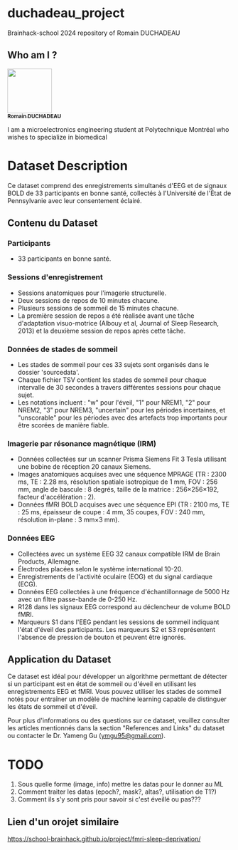 # duchadeau_project
Brainhack-school 2024 repository of Romain DUCHADEAU

## Who am I ?
<a href="https://github.com/romainDCHD ">
   <img src="https://avatars.githubusercontent.com/romainDCHD?v=4?s=100" width="100px;" alt=""/>
   <br /><sub><b>Romain DUCHADEAU</b></sub>
</a>

I am a microelectronics engineering student at Polytechnique Montréal who wishes to specialize in biomedical


# Dataset Description

Ce dataset comprend des enregistrements simultanés d'EEG et de signaux BOLD de 33 participants en bonne santé, collectés à l'Université de l'État de Pennsylvanie avec leur consentement éclairé.

## Contenu du Dataset

### Participants
- 33 participants en bonne santé.

### Sessions d'enregistrement
- Sessions anatomiques pour l'imagerie structurelle.
- Deux sessions de repos de 10 minutes chacune.
- Plusieurs sessions de sommeil de 15 minutes chacune.
- La première session de repos a été réalisée avant une tâche d'adaptation visuo-motrice (Albouy et al, Journal of Sleep Research, 2013) et la deuxième session de repos après cette tâche.

### Données de stades de sommeil
- Les stades de sommeil pour ces 33 sujets sont organisés dans le dossier 'sourcedata'.
- Chaque fichier TSV contient les stades de sommeil pour chaque intervalle de 30 secondes à travers différentes sessions pour chaque sujet.
- Les notations incluent : "w" pour l'éveil, "1" pour NREM1, "2" pour NREM2, "3" pour NREM3, "uncertain" pour les périodes incertaines, et "unscorable" pour les périodes avec des artefacts trop importants pour être scorées de manière fiable.

### Imagerie par résonance magnétique (IRM)
- Données collectées sur un scanner Prisma Siemens Fit 3 Tesla utilisant une bobine de réception 20 canaux Siemens.
- Images anatomiques acquises avec une séquence MPRAGE (TR : 2300 ms, TE : 2.28 ms, résolution spatiale isotropique de 1 mm, FOV : 256 mm, angle de bascule : 8 degrés, taille de la matrice : 256×256×192, facteur d'accélération : 2).
- Données fMRI BOLD acquises avec une séquence EPI (TR : 2100 ms, TE : 25 ms, épaisseur de coupe : 4 mm, 35 coupes, FOV : 240 mm, résolution in-plane : 3 mm×3 mm).

### Données EEG
- Collectées avec un système EEG 32 canaux compatible IRM de Brain Products, Allemagne.
- Électrodes placées selon le système international 10-20.
- Enregistrements de l'activité oculaire (EOG) et du signal cardiaque (ECG).
- Données EEG collectées à une fréquence d'échantillonnage de 5000 Hz avec un filtre passe-bande de 0-250 Hz.
- R128 dans les signaux EEG correspond au déclencheur de volume BOLD fMRI.
- Marqueurs S1 dans l'EEG pendant les sessions de sommeil indiquant l'état d'éveil des participants. Les marqueurs S2 et S3 représentent l'absence de pression de bouton et peuvent être ignorés.

## Application du Dataset

Ce dataset est idéal pour développer un algorithme permettant de détecter si un participant est en état de sommeil ou d'éveil en utilisant les enregistrements EEG et fMRI. Vous pouvez utiliser les stades de sommeil notés pour entraîner un modèle de machine learning capable de distinguer les états de sommeil et d'éveil.

Pour plus d'informations ou des questions sur ce dataset, veuillez consulter les articles mentionnés dans la section "References and Links" du dataset ou contacter le Dr. Yameng Gu (ymgu95@gmail.com).


# TODO

1. Sous quelle forme (image, info) mettre les datas pour le donner au ML
2. Comment traiter les datas (epoch?, mask?, altas?, utilisation de T1?)
3. Comment ils s'y sont pris pour savoir si c'est éveillé ou pas???

## Lien d'un orojet similaire
https://school-brainhack.github.io/project/fmri-sleep-deprivation/ 